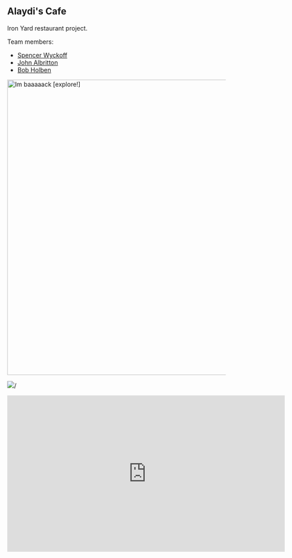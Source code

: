## Alaydi's Cafe

Iron Yard restaurant project.

Team members:
* [Spencer Wyckoff](https://github.com/spencerwyckoff)
* [John Albritton](https://github.com/jtareb)
* [Bob Holben](https://github.com/bholben)

<a href="https://www.flickr.com/photos/ericlikesthegnar/3597698359" title="Im baaaaack [explore!] by Eric Kirk, on Flickr"><img src="https://farm4.staticflickr.com/3636/3597698359_5590005e9b_b.jpg" width="1024" height="680" alt="Im baaaaack [explore!]"></a>


<img src="images/social/facebook_circle.png"></a>/</li>

<iframe src="https://www.flickr.com/photos/24608030@N06/14976403570/in/photolist-peDtSM-oqaYA2-o5BDNm-qj2Vxw-p4SAhb-oPpZ1E-oPq46o-pu8i4A-pei896-p8eDE3-pXpJP5-qxY5B7-p7ssPT-oP2u9L-oP2bgF-qWEbk3-qy2UAv-qgtYes-qgtZaL-q4b1ij-oGNKjF-qB7arH-q1BY4Q-qMFsNR-q1RVeQ-pSipki-pJVnh5-pGymZG-oN2yPr-qmJx8C-quhuUb-qAeY7f-pHox3c-qAmVYp-pVPb3d-pf3VFd-nWebBb-oVA8LW-p1qdZS-quqfyP-prCwaG-pDWKfy-oXAd1b-qe67Te-paeEYD-pQzMgJ-oxR6w6-p1kY7Z-qYxrpH-p38LGF/player/" width="640" height="360" frameborder="0" allowfullscreen webkitallowfullscreen mozallowfullscreen oallowfullscreen msallowfullscreen></iframe>